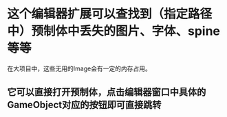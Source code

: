 # 这个编辑器扩展可以查找到（指定路径中）预制体中丢失的图片、字体、spine等等
在大项目中，这些无用的Image会有一定的内存占用。

## 它可以直接打开预制体，点击编辑器窗口中具体的GameObject对应的按钮即可直接跳转
